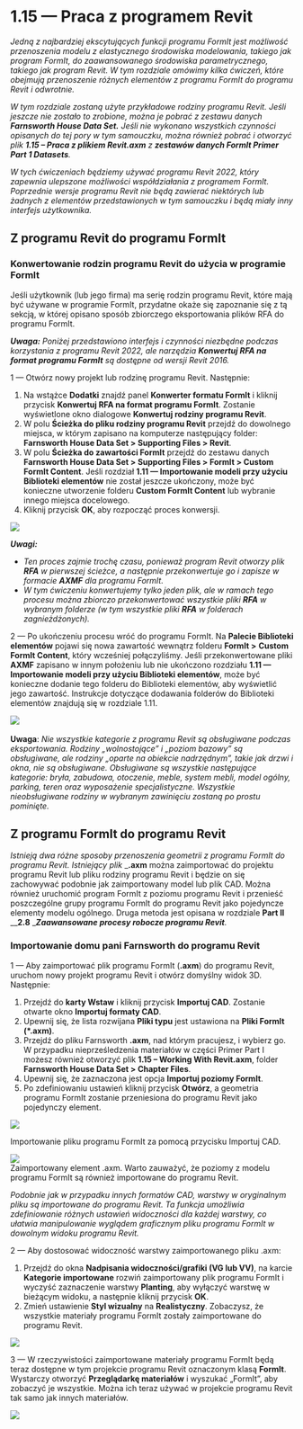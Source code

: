 # 1.15 — Praca z programem Revit

_Jedną z najbardziej ekscytujących funkcji programu FormIt jest możliwość przenoszenia modelu z elastycznego środowiska modelowania, takiego jak program FormIt, do zaawansowanego środowiska parametrycznego, takiego jak program Revit. W tym rozdziale omówimy kilka ćwiczeń, które obejmują przenoszenie różnych elementów z programu FormIt do programu Revit i odwrotnie._

_W tym rozdziale zostaną użyte przykładowe rodziny programu Revit. Jeśli jeszcze nie zostało to zrobione, można je pobrać z zestawu danych **Farnsworth House Data Set.** Jeśli nie wykonano wszystkich czynności opisanych do tej pory w tym samouczku, można również pobrać i otworzyć plik **1.15 – Praca z plikiem Revit.axm** z **zestawów danych FormIt Primer Part 1 Datasets**._

_W tych ćwiczeniach będziemy używać programu Revit 2022, który zapewnia ulepszone możliwości współdziałania z programem FormIt. Poprzednie wersje programu Revit nie będą zawierać niektórych lub żadnych z elementów przedstawionych w tym samouczku i będą miały inny interfejs użytkownika._

## Z programu Revit do programu FormIt

### Konwertowanie rodzin programu Revit do użycia w programie FormIt

Jeśli użytkownik \(lub jego firma\) ma serię rodzin programu Revit, które mają być używane w programie FormIt, przydatne okaże się zapoznanie się z tą sekcją, w której opisano sposób zbiorczego eksportowania plików RFA do programu FormIt.

_**Uwaga:**_ _Poniżej przedstawiono interfejs i czynności niezbędne podczas korzystania z programu Revit 2022, ale narzędzia_ _**Konwertuj RFA na format programu FormIt**_ _są dostępne od wersji Revit 2016._

1 — Otwórz nowy projekt lub rodzinę programu Revit. Następnie:

1. Na wstążce **Dodatki** znajdź panel **Konwerter formatu FormIt** i kliknij przycisk **Konwertuj RFA na format programu FormIt**. Zostanie wyświetlone okno dialogowe **Konwertuj rodziny programu Revit**.
2. W polu **Ścieżka do pliku rodziny programu Revit** przejdź do dowolnego miejsca, w którym zapisano na komputerze następujący folder: **Farnsworth House Data Set &gt; Supporting Files &gt; Revit**.
3. W polu **Ścieżka do zawartości FormIt** przejdź do zestawu danych **Farnsworth House Data Set &gt; Supporting Files &gt; FormIt &gt; Custom FormIt Content**. Jeśli rozdział **1.11 — Importowanie modeli przy użyciu Biblioteki elementów** nie został jeszcze ukończony, może być konieczne utworzenie folderu **Custom FormIt Content** lub wybranie innego miejsca docelowego.
4. Kliknij przycisk **OK**, aby rozpocząć proces konwersji.

![](../../.gitbook/assets/0%20%2823%29.png)

_**Uwagi:**_

* _Ten proces zajmie trochę czasu, ponieważ program Revit otworzy plik_ _**RFA**_ _w pierwszej ścieżce, a następnie przekonwertuje go i zapisze w formacie_ _**AXMF**_ _dla programu FormIt._
* _W tym ćwiczeniu konwertujemy tylko jeden plik, ale w ramach tego procesu można zbiorczo przekonwertować wszystkie pliki_ _**RFA**_ _w wybranym folderze \(w tym wszystkie pliki_ _**RFA**_ _w folderach zagnieżdżonych\)._

2 — Po ukończeniu procesu wróć do programu FormIt. Na **Palecie Biblioteki elementów** pojawi się nowa zawartość wewnątrz folderu **FormIt &gt;** **Custom FormIt Content**, który wcześniej połączyliśmy. Jeśli przekonwertowane pliki **AXMF** zapisano w innym położeniu lub nie ukończono rozdziału **1.11 — Importowanie modeli przy użyciu Biblioteki elementów**, może być konieczne dodanie tego folderu do Biblioteki elementów, aby wyświetlić jego zawartość. Instrukcje dotyczące dodawania folderów do Biblioteki elementów znajdują się w rozdziale 1.11.

![](../../.gitbook/assets/1%20%2824%29.png)‌

**Uwaga**: _Nie wszystkie kategorie z programu Revit są obsługiwane podczas eksportowania. Rodziny „wolnostojące” i „poziom bazowy” są obsługiwane, ale rodziny „oparte na obiekcie nadrzędnym”, takie jak drzwi i okna, nie są obsługiwane. Obsługiwane są wszystkie następujące kategorie: bryła, zabudowa, otoczenie, meble, system mebli, model ogólny, parking, teren oraz wyposażenie specjalistyczne. Wszystkie nieobsługiwane rodziny w wybranym zawinięciu zostaną po prostu pominięte._

## Z programu FormIt do programu Revit

_Istnieją dwa różne sposoby przenoszenia geometrii z programu FormIt do programu Revit. Istniejący plik_ _**.axm** można zaimportować do projektu programu Revit lub pliku rodziny programu Revit i będzie on się zachowywać podobnie jak zaimportowany model lub plik CAD. Można również uruchomić program FormIt z poziomu programu Revit i przenieść poszczególne grupy programu FormIt do programu Revit jako pojedyncze elementy modelu ogólnego. Druga metoda jest opisana w rozdziale **Part II** __**2.8** __**Zaawansowane procesy robocze programu Revit**._

### Importowanie domu pani Farnsworth do programu Revit

1 — Aby zaimportować plik programu FormIt \(**.axm**\) do programu Revit, uruchom nowy projekt programu Revit i otwórz domyślny widok 3D. Następnie:

1. Przejdź do **karty Wstaw** i kliknij przycisk **Importuj CAD**. Zostanie otwarte okno **Importuj formaty CAD**.
2. Upewnij się, że lista rozwijana **Pliki typu** jest ustawiona na **Pliki FormIt \(\*.axm\)**.
3. Przejdź do pliku Farnsworth **.axm**, nad którym pracujesz, i wybierz go. W przypadku nieprześledzenia materiałów w części Primer Part I możesz również otworzyć plik **1.15 – Working With Revit.axm**, folder **Farnsworth House Data Set &gt; Chapter Files**.
4. Upewnij się, że zaznaczona jest opcja **Importuj poziomy FormIt**.
5. Po zdefiniowaniu ustawień kliknij przycisk **Otwórz**, a geometria programu FormIt zostanie przeniesiona do programu Revit jako pojedynczy element.

![](../../.gitbook/assets/2%20%2824%29.png)

Importowanie pliku programu FormIt za pomocą przycisku Importuj CAD.

![](../../.gitbook/assets/3%20%2821%29.png)  
Zaimportowany element .axm. Warto zauważyć, że poziomy z modelu programu FormIt są również importowane do programu Revit.

_Podobnie jak w przypadku innych formatów CAD, warstwy w oryginalnym pliku są importowane do programu Revit. Ta funkcja umożliwia zdefiniowanie różnych ustawień widoczności dla każdej warstwy, co ułatwia manipulowanie wyglądem graficznym pliku programu FormIt w dowolnym widoku programu Revit._

2 — Aby dostosować widoczność warstwy zaimportowanego pliku .axm:

1. Przejdź do okna **Nadpisania widoczności/grafiki \(VG lub VV\)**, na karcie **Kategorie importowane** rozwiń zaimportowany plik programu FormIt i wyczyść zaznaczenie warstwy **Planting**, aby wyłączyć warstwę w bieżącym widoku, a następnie kliknij przycisk **OK**.
2. Zmień ustawienie **Styl wizualny** na **Realistyczny**. Zobaczysz, że wszystkie materiały programu FormIt zostały zaimportowane do programu Revit.

![](../../.gitbook/assets/4%20%2820%29.png)

3 — W rzeczywistości zaimportowane materiały programu FormIt będą teraz dostępne w tym projekcie programu Revit oznaczonym klasą **FormIt**. Wystarczy otworzyć **Przeglądarkę materiałów** i wyszukać „FormIt”, aby zobaczyć je wszystkie. Można ich teraz używać w projekcie programu Revit tak samo jak innych materiałów.

![](../../.gitbook/assets/5%20%2819%29.png)

